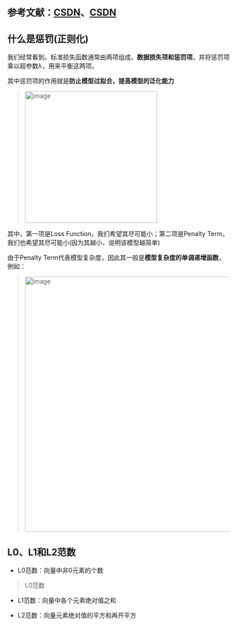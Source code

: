 ## 参考文献：[CSDN](https://blog.csdn.net/xys430381_1/article/details/110456496)、[CSDN](https://blog.csdn.net/oTengYue/article/details/89644170)

## 什么是惩罚(正则化)

我们经常看到，标准损失函数通常由两项组成，**数据损失项和惩罚项**，并将惩罚项乘以超参数λ，用来平衡这两项。

其中惩罚项的作用就是**防止模型过拟合，提高模型的泛化能力**

> <img width="299" alt="image" src="https://github.com/user-attachments/assets/86360bc2-67dd-4373-9cd5-3188d9760d24">

其中，第一项是Loss Function，我们希望其尽可能小；第二项是Penalty Term，我们也希望其尽可能小(因为其越小，说明该模型越简单)

由于Penalty Term代表模型复杂度，因此其一般是**模型复杂度的单调递增函数**，例如：

> <img width="579" alt="image" src="https://github.com/user-attachments/assets/1d30d152-de46-4eac-b81e-e1a83b170f8c">

## L0、L1和L2范数

+ L0范数：向量中非0元素的个数

> L0范数

+ L1范数：向量中各个元素绝对值之和

+ L2范数：向量元素绝对值的平方和再开平方
